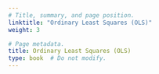 ```yaml
---
# Title, summary, and page position.
linktitle: "Ordinary Least Squares (OLS)"
weight: 3

# Page metadata.
title: Ordinary Least Squares (OLS)
type: book  # Do not modify.
---
```




